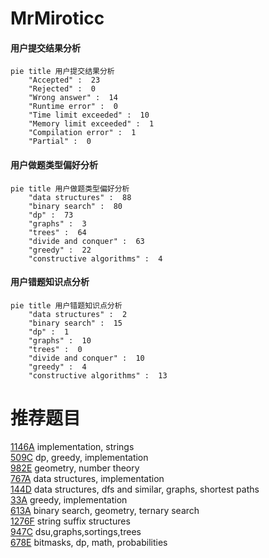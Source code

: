 # MrMiroticc

<!-- tabs:start -->



#### **用户提交结果分析**

```mermaid
pie title 用户提交结果分析
    "Accepted" :  23
    "Rejected" :  0
    "Wrong answer" :  14
    "Runtime error" :  0
    "Time limit exceeded" :  10
    "Memory limit exceeded" :  1
    "Compilation error" :  1
    "Partial" :  0
```

#### **用户做题类型偏好分析**

```mermaid
pie title 用户做题类型偏好分析
    "data structures" :  88
    "binary search" :  80
    "dp" :  73
    "graphs" :  3
    "trees" :  64
    "divide and conquer" :  63
    "greedy" :  22
    "constructive algorithms" :  4
```
#### **用户错题知识点分析**

```mermaid
pie title 用户错题知识点分析
    "data structures" :  2
    "binary search" :  15
    "dp" :  1
    "graphs" :  10
    "trees" :  0
    "divide and conquer" :  10
    "greedy" :  4
    "constructive algorithms" :  13
```



<!-- tabs:end -->
# 推荐题目
[1146A](https://codeforces.com/contest/1146/problem/A)		implementation,
                        strings		  
[509C](https://codeforces.com/contest/509/problem/C)		dp,
                        greedy,
                        implementation		  
[982E](https://codeforces.com/contest/982/problem/E)		geometry,
                        number theory		  
[767A](https://codeforces.com/contest/767/problem/A)		data structures,
                        implementation		  
[144D](https://codeforces.com/contest/144/problem/D)		data structures,
                        dfs and similar,
                        graphs,
                        shortest paths		  
[33A](https://codeforces.com/contest/33/problem/A)		greedy,
                        implementation		  
[613A](https://codeforces.com/contest/613/problem/A)		binary search,
                        geometry,
                        ternary search		  
[1276F](https://codeforces.com/contest/1276/problem/F)		string suffix structures		  
[947C](https://codeforces.com/contest/947/problem/C)		dsu,graphs,sortings,trees		  
[678E](https://codeforces.com/contest/678/problem/E)		bitmasks,
                        dp,
                        math,
                        probabilities		  
